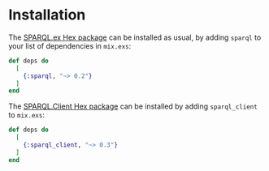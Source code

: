 # Installation

The [SPARQL.ex Hex package](https://hex.pm/packages/sparql) can be installed as usual, by adding `sparql` to your list of dependencies in `mix.exs`:

```elixir
def deps do
  [
    {:sparql, "~> 0.2"}
  ]
end
```

The [SPARQL.Client Hex package](https://hex.pm/packages/sparql_client) can be installed by adding `sparql_client` to `mix.exs`:

```elixir
def deps do
  [
    {:sparql_client, "~> 0.3"}
  ]
end
```
